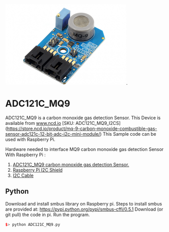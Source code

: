 
[![ADC121C-GAS_MQ9](ADC_I2C-GAS_MQ9.png)](https://store.ncd.io/product/mq-9-carbon-monoxide-combustible-gas-sensor-adc121c-12-bit-adc-i2c-mini-module/).

# ADC121C_MQ9
ADC121C_MQ9 is a carbon monoxide gas detection Sensor.
This Device is available from www.ncd.io [SKU: ADC121C_MQ9_I2CS]
(https://store.ncd.io/product/mq-9-carbon-monoxide-combustible-gas-sensor-adc121c-12-bit-adc-i2c-mini-module/)
This Sample code can be used with Raspberry Pi.

Hardware needed to interface MQ9 carbon monoxide gas detection Sensor With Raspberry Pi : 
1. <a href="https://store.ncd.io/product/mq-9-carbon-monoxide-combustible-gas-sensor-adc121c-12-bit-adc-i2c-mini-module/">ADC121C_MQ9 carbon monoxide gas detection Sensor.</a>
2. <a href="https://store.ncd.io/product/i2c-shield-for-raspberry-pi-3-pi2-with-outward-facing-i2c-port-terminates-over-hdmi-port/">Raspberry Pi I2C Shield</a>
3. <a href="https://store.ncd.io/product/i%C2%B2c-cable/">I2C Cable</a>


## Python
Download and install smbus library on Raspberry pi. Steps to install smbus are provided at:
https://pypi.python.org/pypi/smbus-cffi/0.5.1
Download (or git pull) the code in pi. Run the program.

```cpp
$> python ADC121C_MQ9.py
```
